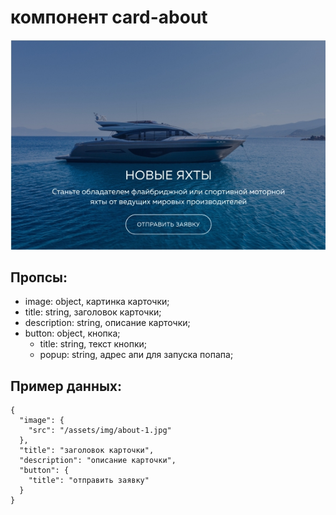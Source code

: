 # компонент card-about

![card-about](./card-about.jpg?raw=true "Скриншот компонента card-about")

## Пропсы:
- image: object, картинка карточки;
- title: string, заголовок карточки;
- description: string, описание карточки;
- button: object, кнопка;
  - title: string, текст кнопки;
  - popup: string, адрес апи для запуска попапа;

## Пример данных:
```
{
  "image": {
    "src": "/assets/img/about-1.jpg"
  },
  "title": "заголовок карточки",
  "description": "описание карточки",
  "button": {
    "title": "отправить заявку"
  }
}
```

